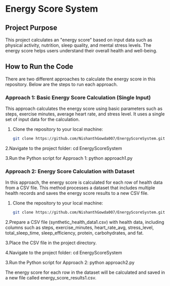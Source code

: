 # Energy Score System

## Project Purpose
This project calculates an "energy score" based on input data such as physical activity, nutrition, sleep quality, and mental stress levels. The energy score helps users understand their overall health and well-being.

## How to Run the Code
There are two different approaches to calculate the energy score in this repository. Below are the steps to run each approach.
### Approach 1: Basic Energy Score Calculation (Single Input)

This approach calculates the energy score using basic parameters such as steps, exercise minutes, average heart rate, and stress level. It uses a single set of input data for the calculation.

1. Clone the repository to your local machine:
   ```bash
   git clone https://github.com/NishanthGowda007/EnergyScoreSystem.git
   
2.Navigate to the project folder:
   cd EnergyScoreSystem

3.Run the Python script for Approach 1:
   python approach1.py

### Approach 2: Energy Score Calculation with Dataset
In this approach, the energy score is calculated for each row of health data from a CSV file. This method processes a dataset that includes multiple health records and saves the energy score results to a new CSV file.

1. Clone the repository to your local machine:
   ```bash
   git clone https://github.com/NishanthGowda007/EnergyScoreSystem.git
2.Prepare a CSV file (synthetic_health_data1.csv) with health data, including columns such as steps, exercise_minutes, heart_rate_avg, stress_level, total_sleep_time, sleep_efficiency, protein, carbohydrates, and fat.

3.Place the CSV file in the project directory.

4.Navigate to the project folder:
cd EnergyScoreSystem

3.Run the Python script for Approach 2:
python approach2.py

The energy score for each row in the dataset will be calculated and saved in a new file called energy_score_results1.csv.

